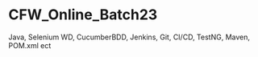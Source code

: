 # CFW_Online_Batch23
Java, Selenium WD, CucumberBDD, Jenkins, Git, CI/CD, TestNG, Maven, POM.xml ect
